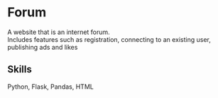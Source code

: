 # Forum
A website that is an internet forum. </br>
Includes features such as registration, connecting to an existing user, publishing ads and likes

## Skills
Python, Flask, Pandas, HTML
